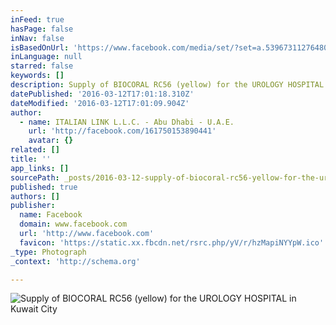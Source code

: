 ```yaml
---
inFeed: true
hasPage: false
inNav: false
isBasedOnUrl: 'https://www.facebook.com/media/set/?set=a.539673112764808.1073741832.161750153890441&type=3'
inLanguage: null
starred: false
keywords: []
description: Supply of BIOCORAL RC56 (yellow) for the UROLOGY HOSPITAL in Kuwait City
datePublished: '2016-03-12T17:01:18.310Z'
dateModified: '2016-03-12T17:01:09.904Z'
author:
  - name: ITALIAN LINK L.L.C. - Abu Dhabi - U.A.E.
    url: 'http://facebook.com/161750153890441'
    avatar: {}
related: []
title: ''
app_links: []
sourcePath: _posts/2016-03-12-supply-of-biocoral-rc56-yellow-for-the-urology-hospital-in.md
published: true
authors: []
publisher:
  name: Facebook
  domain: www.facebook.com
  url: 'http://www.facebook.com'
  favicon: 'https://static.xx.fbcdn.net/rsrc.php/yV/r/hzMapiNYYpW.ico'
_type: Photograph
_context: 'http://schema.org'

---
```

![Supply of BIOCORAL RC56 &lpar;yellow&rpar; for the UROLOGY HOSPITAL in Kuwait City](https://scontent.xx.fbcdn.net/hphotos-frc3/t31.0-0/p180x540/919410_539677322764387_823407179_o.jpg)